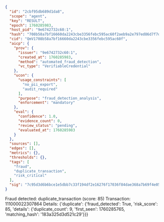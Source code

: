 ```json
{
  "id": "2cbf95db689d1da8",
  "scope": "agent",
  "key": "RESULT",
  "epoch": 1760285983,
  "host_pid": "9e6742732c60:1",
  "hash": "708b58a7bf16660da2243cbe3356febc595ac60f2aeb9a2e797ed86d7f7d52f9",
  "cid": "QmV1708b58a7bf16660da2243cbe3356febc595ac60f",
  "aicp": {
    "prov": {
      "issuer": "9e6742732c60:1",
      "created_at": 1760285983,
      "method": "automated_fraud_detection",
      "vc_type": "VerifiableCredential"
    },
    "ucon": {
      "usage_constraints": [
        "no_pii_export",
        "audit_required"
      ],
      "purpose": "fraud_detection_analysis",
      "enforcement": "mandatory"
    },
    "eval": {
      "confidence": 1.0,
      "evidence_count": 0,
      "review_status": "pending",
      "evaluated_at": 1760285983
    }
  },
  "sources": [],
  "edges": [],
  "metrics": {},
  "thresholds": {},
  "tags": [
    "fraud",
    "duplicate_transaction",
    "risk_critical"
  ],
  "sig": "7c95d3d6b6bce1e5dbb7c33f194df2e16276f17036f84dae368a7b69f4e050f2"
}
```

Fraud detected: duplicate_transaction (score: 85)
Transaction: 111000022307864
Details: {'duplicate': {'fraud_detected': True, 'risk_score': 85, 'details': {'duplicate_count': 9, 'first_seen': 1760285765, 'matching_hash': '183a325d3d521c29'}}}